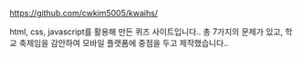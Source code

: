 https://github.com/cwkim5005/kwaihs/

html, css, javascript를 활용해 만든 퀴즈 사이트입니다.. 총 7가지의 문제가 있고, 학교 축제임을 감안하여 모바일 플랫폼에 중점을 두고 제작했습니다..
